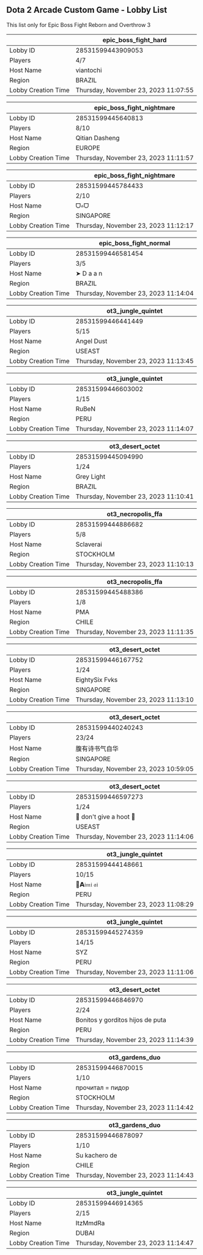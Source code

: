 ## Dota 2 Arcade Custom Game - Lobby List

This list only for Epic Boss Fight Reborn and Overthrow 3

|  | epic_boss_fight_hard |
| ------ | ------ |
| Lobby ID | 28531599443909053 |
| Players | 4/7 |
| Host Name | viantochi |
| Region | BRAZIL |
| Lobby Creation Time | Thursday, November 23, 2023 11:07:55 |


|  | epic_boss_fight_nightmare |
| ------ | ------ |
| Lobby ID | 28531599445640813 |
| Players | 8/10 |
| Host Name | Qitian Dasheng |
| Region | EUROPE |
| Lobby Creation Time | Thursday, November 23, 2023 11:11:57 |


|  | epic_boss_fight_nightmare |
| ------ | ------ |
| Lobby ID | 28531599445784433 |
| Players | 2/10 |
| Host Name | ᗜ▵ᗜ |
| Region | SINGAPORE |
| Lobby Creation Time | Thursday, November 23, 2023 11:12:17 |


|  | epic_boss_fight_normal |
| ------ | ------ |
| Lobby ID | 28531599446581454 |
| Players | 3/5 |
| Host Name | ➤ D a a n |
| Region | BRAZIL |
| Lobby Creation Time | Thursday, November 23, 2023 11:14:04 |


|  | ot3_jungle_quintet |
| ------ | ------ |
| Lobby ID | 28531599446441449 |
| Players | 5/15 |
| Host Name | Angel Dust |
| Region | USEAST |
| Lobby Creation Time | Thursday, November 23, 2023 11:13:45 |


|  | ot3_jungle_quintet |
| ------ | ------ |
| Lobby ID | 28531599446603002 |
| Players | 1/15 |
| Host Name | RuBeN |
| Region | PERU |
| Lobby Creation Time | Thursday, November 23, 2023 11:14:07 |


|  | ot3_desert_octet |
| ------ | ------ |
| Lobby ID | 28531599445094990 |
| Players | 1/24 |
| Host Name | Grey Light |
| Region | BRAZIL |
| Lobby Creation Time | Thursday, November 23, 2023 11:10:41 |


|  | ot3_necropolis_ffa |
| ------ | ------ |
| Lobby ID | 28531599444886682 |
| Players | 5/8 |
| Host Name | Sclaverai |
| Region | STOCKHOLM |
| Lobby Creation Time | Thursday, November 23, 2023 11:10:13 |


|  | ot3_necropolis_ffa |
| ------ | ------ |
| Lobby ID | 28531599445488386 |
| Players | 1/8 |
| Host Name | PMA |
| Region | CHILE |
| Lobby Creation Time | Thursday, November 23, 2023 11:11:35 |


|  | ot3_desert_octet |
| ------ | ------ |
| Lobby ID | 28531599446167752 |
| Players | 1/24 |
| Host Name | EightySix Fvks |
| Region | SINGAPORE |
| Lobby Creation Time | Thursday, November 23, 2023 11:13:10 |


|  | ot3_desert_octet |
| ------ | ------ |
| Lobby ID | 28531599440240243 |
| Players | 23/24 |
| Host Name | 腹有诗书气自华 |
| Region | SINGAPORE |
| Lobby Creation Time | Thursday, November 23, 2023 10:59:05 |


|  | ot3_desert_octet |
| ------ | ------ |
| Lobby ID | 28531599446597273 |
| Players | 1/24 |
| Host Name | 🦉 don't give a hoot 🦉 |
| Region | USEAST |
| Lobby Creation Time | Thursday, November 23, 2023 11:14:06 |


|  | ot3_jungle_quintet |
| ------ | ------ |
| Lobby ID | 28531599444148661 |
| Players | 10/15 |
| Host Name | 🌸𝗔𝔦𝔪𝔦 𝔞𝔦 |
| Region | PERU |
| Lobby Creation Time | Thursday, November 23, 2023 11:08:29 |


|  | ot3_jungle_quintet |
| ------ | ------ |
| Lobby ID | 28531599445274359 |
| Players | 14/15 |
| Host Name | SYZ |
| Region | PERU |
| Lobby Creation Time | Thursday, November 23, 2023 11:11:06 |


|  | ot3_desert_octet |
| ------ | ------ |
| Lobby ID | 28531599446846970 |
| Players | 2/24 |
| Host Name | Bonitos y gorditos hijos de puta |
| Region | PERU |
| Lobby Creation Time | Thursday, November 23, 2023 11:14:39 |


|  | ot3_gardens_duo |
| ------ | ------ |
| Lobby ID | 28531599446870015 |
| Players | 1/10 |
| Host Name | прочитал = пидop |
| Region | STOCKHOLM |
| Lobby Creation Time | Thursday, November 23, 2023 11:14:42 |


|  | ot3_gardens_duo |
| ------ | ------ |
| Lobby ID | 28531599446878097 |
| Players | 1/10 |
| Host Name | Su kachero de |
| Region | CHILE |
| Lobby Creation Time | Thursday, November 23, 2023 11:14:43 |


|  | ot3_jungle_quintet |
| ------ | ------ |
| Lobby ID | 28531599446914365 |
| Players | 2/15 |
| Host Name | ItzMmdRa |
| Region | DUBAI |
| Lobby Creation Time | Thursday, November 23, 2023 11:14:47 |



